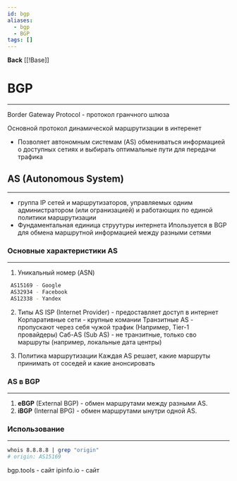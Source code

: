 ```yaml
---
id: bgp
aliases:
  - bgp
  - BGP
tags: []
---
```

**Back**
    [[!Base]]

# BGP
---
Border Gateway Protocol - протокол гранчного шлюза

Основной протокол динамической маршрутизации в интеренет
- Позволяет автономным системам (AS) обмениваться информацией о доступных сетиях и выбирать оптимальные пути для передачи трафика

## AS (Autonomous System)
---
- группа IP сетей и маршрутизаторов, управляемых одним администратором (или огранизацией) и работающих по единой политики маршрутизации
- Фундаментальная единица струутуры интернета
Ипользуется в BGP для обмена маршрутной информацией между разными сетями

### Основные характеристики AS
---
1. Уникальный номер (ASN)
```sh
 AS15169 - Google
 AS32934 - Facebook
 AS12338 - Yandex
```

2. Типы AS
ISP (Internet Provider) - предоставляет доступ в интернет
Корпаративные сети - крупные комании
Транзитные AS - пропускают через себя чужой трафик (Например, Tier-1 провайдеры)
Саб-AS (Sub AS) - не транзитные, только сво маршруты (например, локальные дата центры)

3. Политика маршрутизации
Каждая AS решает, какие маршруты принимать от соседей и какие анонсировать

### AS в BGP
---
1. **eBGP**  (External BGP) - обмен маршрутами между разными AS.
2. **iBGP** (Internal BPG) - обмен маршрутами ынутри одной AS.

### Использование
---
```bash
whois 8.8.8.8 | grep "origin"
# origin: AS15169
```

bgp.tools - сайт
ipinfo.io - сайт
